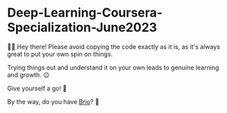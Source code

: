 # Deep-Learning-Coursera-Specialization-June2023

🚫📝 Hey there! Please avoid copying the code exactly as it is, as it's always great to put your own spin on things.

Trying things out and understand it on your own leads to genuine learning and growth. 😉 

Give yourself a go! 💪

By the way, do you have [Brio](https://www.youtube.com/watch?v=vagjXnjqeas)? 👀

